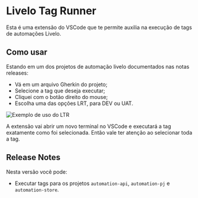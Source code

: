 # Livelo Tag Runner

Esta é uma extensão do VSCode que te permite auxilia na execução de tags de automações Livelo.

## Como usar

Estando em um dos projetos de automação livelo documentados nas notas releases:
- Vá em um arquivo Gherkin do projeto;
- Selecione a tag que deseja executar;
- Cliquei com o botão direito do mouse;
- Escolha uma das opções LRT, para DEV ou UAT.

![Exemplo de uso do LTR](https://user-images.githubusercontent.com/22202005/94815627-22185400-03d1-11eb-8d08-7381c21aee98.gif)

A extensão vai abrir um novo terminal no VSCode e executará a tag exatamente como foi selecionada. Então vale ter atenção ao selecionar toda a tag.

## Release Notes

Nesta versão você pode:
- Executar tags para os projetos `automation-api`, `automation-pj` e `automation-store`.